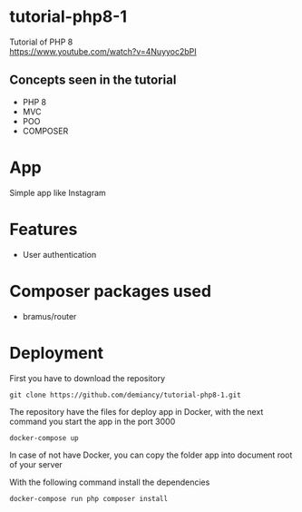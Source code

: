 # tutorial-php8-1
Tutorial of PHP 8  
https://www.youtube.com/watch?v=4Nuyyoc2bPI

## Concepts seen in the tutorial 
* PHP 8
* MVC
* POO
* COMPOSER

# App
Simple app like Instagram

# Features
* User authentication

# Composer packages used
* bramus/router

# Deployment

First you have to download the repository 

    git clone https://github.com/demiancy/tutorial-php8-1.git

The repository have the files for deploy app in Docker, with the next command you start the app in the port 3000

    docker-compose up

In case of not have Docker, you can copy the folder app into document root of your server

With the following command install the dependencies 

    docker-compose run php composer install
